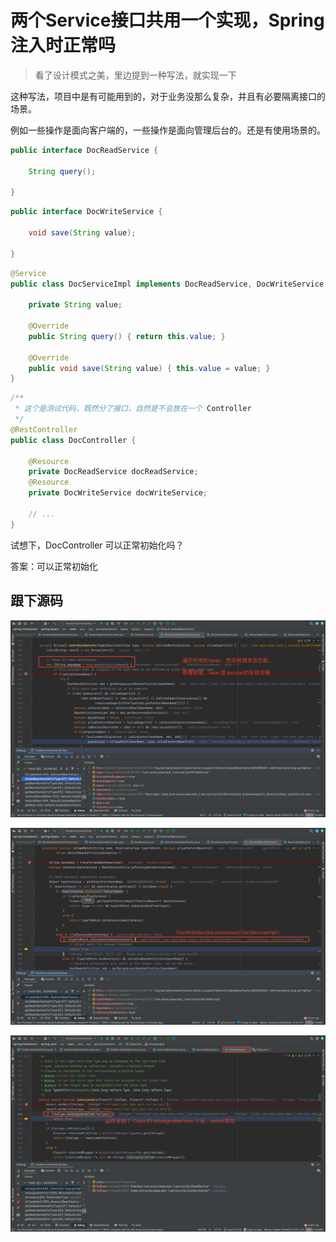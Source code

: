 # 两个Service接口共用一个实现，Spring注入时正常吗

> 看了设计模式之美，里边提到一种写法，就实现一下

这种写法，项目中是有可能用到的，对于业务没那么复杂，并且有必要隔离接口的场景。

例如一些操作是面向客户端的，一些操作是面向管理后台的。还是有使用场景的。

```java
public interface DocReadService {

    String query();

}
```

```java
public interface DocWriteService {

    void save(String value);

}
```

```java
@Service
public class DocServiceImpl implements DocReadService, DocWriteService {

	private String value;

	@Override
	public String query() { return this.value; }

	@Override
	public void save(String value) { this.value = value; }
}
```

```java
/**
 * 这个是测试代码，既然分了接口，自然是不会放在一个 Controller
 */
@RestController
public class DocController {

    @Resource
    private DocReadService docReadService;
    @Resource
    private DocWriteService docWriteService;

    // ...
}
```

试想下，DocController 可以正常初始化吗？

答案：可以正常初始化

## 跟下源码

![](img1.jpg)

![](img2.jpg)

![](img3.jpg)
